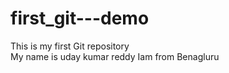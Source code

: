 # first_git---demo
This is my first Git repository
<br>
My name is uday kumar reddy
Iam from Benagluru